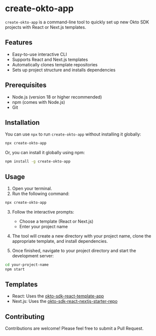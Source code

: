 # create-okto-app

`create-okto-app` is a command-line tool to quickly set up new Okto SDK projects with React or Next.js templates.

## Features

- Easy-to-use interactive CLI
- Supports React and Next.js templates
- Automatically clones template repositories
- Sets up project structure and installs dependencies

## Prerequisites

- Node.js (version 18 or higher recommended)
- npm (comes with Node.js)
- Git

## Installation

You can use `npx` to run `create-okto-app` without installing it globally:

```bash
npx create-okto-app
```

Or, you can install it globally using npm:

```bash
npm install -g create-okto-app
```


## Usage

1. Open your terminal.
2. Run the following command:

```bash
npx create-okto-app
```


3. Follow the interactive prompts:
   - Choose a template (React or Next.js)
   - Enter your project name

4. The tool will create a new directory with your project name, clone the appropriate template, and install dependencies.

5. Once finished, navigate to your project directory and start the development server:

```bash
cd your-project-name
npm start
```


## Templates

- React: Uses the [okto-sdk-react-template-app](https://github.com/okto-hq/okto-sdk-react-template-app.git)
- Next.js: Uses the [okto-sdk-react-nextjs-starter-repo](https://github.com/okto-hq/okto-sdk-react-nextjs-starter-repo.git)

## Contributing

Contributions are welcome! Please feel free to submit a Pull Request.
